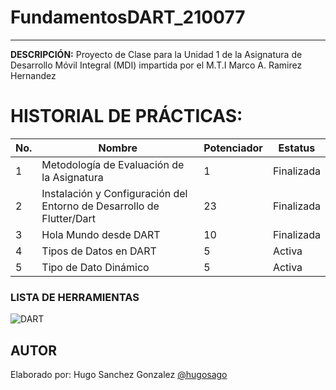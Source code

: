# FundamentosDART_210077
----

**DESCRIPCIÓN:**
Proyecto de Clase para la Unidad 1 de la Asignatura de Desarrollo Móvil Integral 
(MDI) impartida por el M.T.I Marco A. Ramirez Hernandez

# HISTORIAL DE PRÁCTICAS:

|No. |Nombre |Potenciador |Estatus |
|--|--|--|--|
|1|Metodología de Evaluación de la Asignatura|1|Finalizada|
|2|Instalación y Configuración del Entorno de Desarrollo de Flutter/Dart|23|Finalizada
|3|Hola Mundo desde DART|10|Finalizada|
|4|Tipos de Datos en DART|5|Activa|
|5|Tipo de Dato Dinámico|5|Activa|

### LISTA DE HERRAMIENTAS
![DART](https://img.shields.io/badge/Dart-0175C2?style=for-the-badge&logo=dart&logoColor=white)

## AUTOR
Elaborado por: Hugo Sanchez Gonzalez [@hugosago](https://github.com/Hugosago)